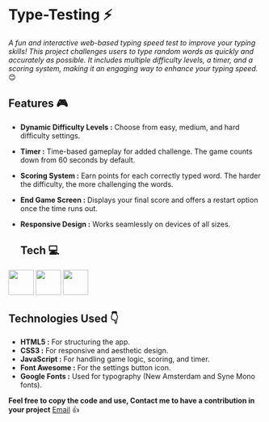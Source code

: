 # Type-Testing  :zap:

*A fun and interactive web-based typing speed test to improve your typing skills! This project challenges users to type random words as quickly and accurately as possible. It includes multiple difficulty levels, a timer, and a scoring system, making it an engaging way to enhance your typing speed.* :blush:

## Features  :video_game:

- **Dynamic Difficulty Levels :** Choose from easy, medium, and hard difficulty settings.
- **Timer :** Time-based gameplay for added challenge. The game counts down from 60 seconds by default.
- **Scoring System :** Earn points for each correctly typed word. The harder the difficulty, the more challenging the words.
- **End Game Screen :** Displays your final score and offers a restart option once the time runs out.
- **Responsive Design :** Works seamlessly on devices of all sizes.

  ## Tech  :computer:
 <img height="50" src="https://user-images.githubusercontent.com/25181517/192158954-f88b5814-d510-4564-b285-dff7d6400dad.png">   <img height="50" src="https://user-images.githubusercontent.com/25181517/183898674-75a4a1b1-f960-4ea9-abcb-637170a00a75.png">  <img height="50" src="https://user-images.githubusercontent.com/25181517/117447155-6a868a00-af3d-11eb-9cfe-245df15c9f3f.png">

 ## Technologies Used  :point_down:

 - **HTML5 :** For structuring the app.
 - **CSS3 :** For responsive and aesthetic design.
 - **JavaScript :** For handling game logic, scoring, and timer.
 - **Font Awesome :** For the settings button icon.
 - **Google Fonts :** Used for typography (New Amsterdam and Syne Mono fonts).

**Feel free to copy the code and use, Contact me to have a contribution in your project**     [Email](mailto:sameerjune24@gmail.com)  :+1:
